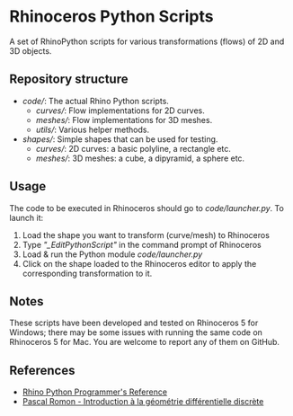 # Rhinoceros Python Scripts
A set of RhinoPython scripts for various transformations (flows) of 2D and 3D objects.


## Repository structure
  - *code/*: The actual Rhino Python scripts.
    - *curves/*: Flow implementations for 2D curves.
    - *meshes/*: Flow implementations for 3D meshes.
    - *utils/*: Various helper methods.
  - *shapes/*: Simple shapes that can be used for testing.
    - *curves/*: 2D curves: a basic polyline, a rectangle etc.
    - *meshes/*: 3D meshes: a cube, a dipyramid, a sphere etc.


## Usage
The code to be executed in Rhinoceros should go to *code/launcher.py*.
To launch it:
  1. Load the shape you want to transform (curve/mesh) to Rhinoceros
  2. Type *"_EditPythonScript"* in the command prompt of Rhinoceros
  3. Load & run the Python module *code/launcher.py*
  4. Click on the shape loaded to the Rhinoceros editor
     to apply the corresponding transformation to it.

## Notes
These scripts have been developed and tested on Rhinoceros 5 for Windows;
there may be some issues with running the same code on Rhinoceros 5 for Mac.
You are welcome to report any of them on GitHub.

## References
- [Rhino Python Programmer's Reference](http://4.rhino3d.com/5/ironpython/index.html)
- [Pascal Romon - Introduction à la géométrie différentielle discrète](http://www.amazon.fr/Introduction-%C3%A0-G%C3%A9ometrie-Diff%C3%A9rentielle-Discr%C3%A8te/dp/272988307X)
